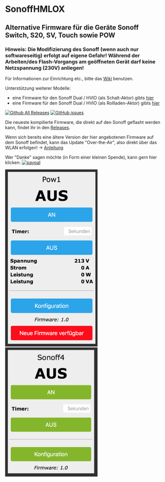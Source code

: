 # SonoffHMLOX

## Alternative Firmware für die Geräte Sonoff Switch, S20, SV, Touch sowie POW

### Hinweis: Die Modifizierung des Sonoff (wenn auch nur softwareseitig) erfolgt auf eigene Gefahr! Während der Arbeiten/des Flash-Vorgangs am geöffneten Gerät darf keine Netzspannung (230V) anliegen!

Für Informationen zur Einrichtung etc., bitte das [Wiki](https://github.com/jp112sdl/SonoffHMLOX/wiki) benutzen.

Unterstützung weiterer Modelle:
- eine Firmware für den Sonoff Dual / HVIO (als Schalt-Aktor) gibts [hier](https://github.com/jp112sdl/SonoffDualHVIOHMLOX) 
- eine Firmware für den Sonoff Dual / HVIO (als Rollladen-Aktor) gibts [hier](https://github.com/jp112sdl/SonoffDualShutterHMLOX) 

[![Github All Releases](https://img.shields.io/github/downloads/jp112sdl/SonoffHMLOX/total.svg)](https://github.com/jp112sdl/SonoffHMLOX/releases)
[![GitHub issues](https://img.shields.io/github/issues/jp112sdl/SonoffHMLOX.svg)](https://github.com/jp112sdl/SonoffHMLOX/issues)

Die neueste kompilierte Firmware, die direkt auf den Sonoff geflasht werden kann, findet ihr in den [Releases](https://github.com/jp112sdl/SonoffHMLOX/releases/latest).

Wenn sich bereits eine ältere Version der hier angebotenen Firmware auf dem Sonoff befindet, kann das Update "Over-the-Air", also direkt über das WLAN erfolgen! -> [Anleitung](https://github.com/jp112sdl/SonoffHMLOX/wiki/Flash_OTA)

Wer "Danke" sagen möchte (in Form einer kleinen Spende), kann gern hier klicken: [![paypal](https://www.paypalobjects.com/en_US/i/btn/btn_donateCC_LG.gif)](https://www.paypal.com/cgi-bin/webscr?cmd=_s-xclick&hosted_button_id=UBX8NFNYVWW8N)

<img src="Images/SonoffPow_HM_Web.png" width="300"> <img src="Images/Sonoff_LOX_Web.png" width="300">

